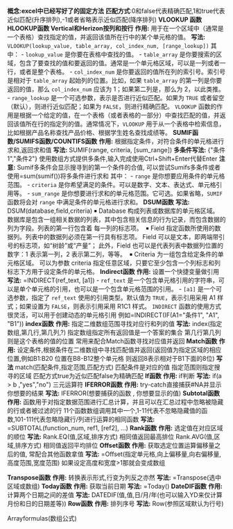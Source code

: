**概念:excel中已经写好了的固定方法**
**匹配方式**:0和false代表精确匹配,1和true代表近似匹配(升序排列),-1或者省略表示近似匹配(降序排列)
**VLOOKUP 函数HLOOKUP函数 Vertical和Herizon按列和按行**
	**作用:**
		用于在一个区域中（通常是一个表格）查找指定的值，并返回该值所在行中的某个单元格的值。
	**写法:**
		`VLOOKUP(lookup_value, table_array, col_index_num, [range_lookup])`
	其中：
	- `lookup_value` 是你要在表格中查找的值。
	- `table_array` 是你要搜索的区域，包含了要查找的值和要返回的值。通常是一个单元格区域，可以是一列或者一行，或者是整个表格。
	- `col_index_num` 是你要返回的值所在列的索引号。索引号是相对于 `table_array` 起始列的位置。比如，如果 `table_array` 的第一列是你要返回的值，那么 `col_index_num` 应该为 1；如果第二列是，那么为 2，以此类推。
	- `range_lookup` 是一个可选参数，表示是否进行近似匹配。如果为 `TRUE` 或者留空（默认），则进行近似匹配；如果为 `FALSE`，则进行精确匹配。
	`VLOOKUP` 函数的作用是根据一个给定的值，在一个表格（或者表格的一部分）中查找匹配的值，并返回该值所在行的指定列的值。通常情况下，`VLOOKUP` 用于从一个表格中检索信息，比如根据产品名称查找产品价格、根据学生姓名查找成绩等。
**SUMIF函数/SUMIFS函数/COUNTIFS函数**
	**作用:**
		根据指定条件，对符合条件的单元格进行求和,返回求和值
	**写法:**
		SUMIF(range, criteria, [sum_range])
		**多条件写法:**
			{"条件1","条件2"}                  使用数组方式提供多条件,输入完成使用Ctrl+Shift+Enter代替Enter
			**注意:** Sumif多条件会显示搜寻到的第一个条件的合值,
			可以尝试Sumifs多条件或者使用=sum(sumif())将多条件进行求和
	其中：
	- `range` 是你想要应用条件的单元格范围。
	- `criteria` 是你希望满足的条件。可以是数字、文本、表达式、单元格引用等。
	- `sum_range` 是你想要进行求和的单元格范围。它可选。如果省略，`SUMIF` 函数将会对 `range` 中满足条件的单元格进行求和。
**DSUM函数**
	**写法:**
		 DSUM(database,field,criteria)
		￭ Database 构成列表或数据库的单元格区域。
		数据库是包含一组相关数据的列表，其中包含相关信息的行为记录，而包含数据的列为字段。列表的第一行包含着
		每一列的标志项。 
		￭ Field 指定函数所使用的数据列。列表中的数据列必须在第一行具有标志项。
		Field 可以是文本，即两端带引号的标志项，如“树龄”或“产量”；
		此外，Field 也可以是代表列表中数据列位置的数字：1 表示第一列，2 表示第二列，等等。 
		￭ Criteria 为一组包含给定条件的单元格区域。
		可以为参数 criteria 指定任意区域，只要它至少包含一个列标志和列标志下方用于设定条件的单元格。
**Indirect函数**
	**作用:**
		设置一个快捷变量做引用
	**写法:**
		=INDIRECT(ref_text, \[a1])
			- `ref_text` 是一个包含单元格引用的字符串，可以是单个单元格的引用，也可以是一个包含单元格范围的引用。
			- `[a1]` 是一个可选参数，指定了 `ref_text` 使用的引用类型。默认值为 `TRUE`，表示引用采用 A1 样式；如果设置为 `FALSE`，则表示引用采用 R1C1 样式。
	`INDIRECT` 函数的使用方式很灵活，可以用于创建动态的单元格引用
	例如=INDIRECT(IF(A1="条件1", "A1", "B1"))
**index函数**
	**作用:**
		指定二维数组范围寻找对应行和列的值
	**写法:**
		index(指定数组,第几行,第几列,?)
			指定数组指定所有返回值是一个答案的集合
			第几行第几列则是这个表格的值的位置
	常用来配合Match函数寻找对应值并返回
**Match函数**
	**作用:**
		设定条件,根据条件在二维数组中寻找匹配值并返回(返回值为指定区域的相应位置,例如B1:B20 位置在B8-B12整个单元格 则返回8表示相对于B1下面的8位)
	**写法**
		match(匹配条件,指定范围,匹配方式)
			匹配条件是对应的值
			指定范围则指定搜寻的区域
			匹配方式true为近似匹配false为精确匹配
**If函数**
	**作用:**
		if判断
	**写法:**
		 if(a > b ,"yes","no")    三元运算符
**IFERROR函数**
	**作用:**
		try-catch直接捕获#NA并显示你想要的结果
	**写法:**
		IFERROR(想要捕获的函数 , 你想要显示的值)
**Subtotal函数**
	**作用:**
		函数用于对指定数据范围进行汇总计算，并且可以在汇总过程中忽略被隐藏的行或者被过滤的行
		11个函数数组调用其中一个,1-11代表不忽略隐藏值的函数,101-111代表忽略隐藏行/列进行运算的相同函数
	**写法:**
		=SUBTOTAL(function_num, ref1, \[ref2], ...)
**Rank函数**
	**作用:**
		选定值在对应区域的顺位
	**写法:**
		Rank.EQ(值,区域,排序方式)    相同值返回最高排位
		Rank.AVG(值,区域,排序方式)   相同值返回平均排位
**Offset函数**
	**作用:**
		获取选定位置运算偏移量之后的值,  常配合其他函数拿值
	**写法:**
		=Offset(指定单元格,向上偏移量,向右偏移量,高度范围,宽度范围)
			如果设定高度和宽度>1那就会变成数组



**Transpose函数**
	**作用:**
		转换表示形式,行变为列反之亦然
	**写法:**
		=Transpose(选中区域或数组)
**Today函数**
	**作用:**
		获取当前日期
	**写法:**
		=Today()
**DateDIF函数**
	**作用:**
		计算两个日期之间的差值
	**写法:**
		DATEDIF(值,值,日/月/年(也可以输入YD来仅计算月份和日的日期差等))
**Row函数**
	**作用:**
		排列序号
	**写法:**
		Row(参照区域默认为行号)



Arrayformulas(数组公式)